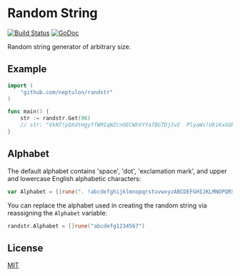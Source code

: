 # Random String

[![Build Status](https://travis-ci.org/neptulon/randstr.svg?branch=master)](https://travis-ci.org/neptulon/randstr)
[![GoDoc](https://godoc.org/github.com/neptulon/randstr?status.svg)](https://godoc.org/github.com/neptulon/randstr)

Random string generator of arbitrary size.

## Example

```go
import (
	"github.com/neptulon/randstr"
)

func main() {
	str := randstr.Get(96)
	// str: "VkNT!pQXdtHgyffWMIqNZcnOECWhVYYafBGTDjJvE  PlyaWs!UKiKxGQkquNafewfcU ECXgQfYtyZkFIXEJmIYVPRYaIzh"
}
```

## Alphabet

The default alphabet contains 'space', 'dot', 'exclamation mark', and upper and lowercase English alphabetic characters:

```go
var Alphabet = []rune(". !abcdefghijklmnopqrstuvwxyzABCDEFGHIJKLMNOPQRSTUVWXYZ")
```

You can replace the alphabet used in creating the random string via reassigning the `Alphabet` variable:

```go
randstr.Alphabet = []rune("abcdefg1234567")
```

## License

[MIT](LICENSE)
